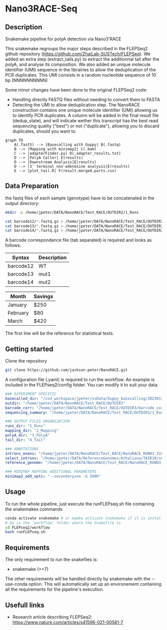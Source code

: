 # Nano3RACE-Seq

## Description

Snakemake pipeline for polyA detection via Nano3'RACE

This snakemake regroups the major steps described in the FLEPSeq2 github repository (https://github.com/ZhaiLab-SUSTech/FLEPSeq). 
We added an extra step (extract_tails.py) to extract the additionnal tail after the polyA, and analyse its composition. We also added an unique molecule identifier (UMI) sequence in the librairies to allow the deduplication of the PCR duplicates. This UMI consists in a random nucleotide sequence of 10 bp (NNNNNNNNNN)

Some minor changes have been done to the original FLEPSeq2 code:
- Handling directly FASTQ files without needing to convert them to FASTA
- Detecting the UMI to allow deduplication step. The NanoRACE construction contains one unique molecule identifier (UMI) allowing us to identify PCR duplicates. A column will be added in the final result file (dedup_state), and will indicate wether this transcript has the best read sequencing quality ("best") or not ("duplicate"), allowing you to discard duplicates, should you want to.

```mermaid
graph TD
    A(.fast5) --> |Basecalling with Guppy| B(.fastq)
    B --> |Mapping with minimap2| C(.bam)
    C --> |adapterFinder.py| D(.adapter_results.txt)
    D --> |PolyA Caller| E(results)
    D --> |Downstream Analysis|E(results)
    D --> |3' terminal non-adenosine analysis|E(results)
    E --> |plot_tail.R| F(result.merged.parts.csv)

```
## Data Preparation

the fastq files of each sample (genotype) have to be concatenated in the output directory:
```bash
mkdir -p /home/jpeter/DATA/NanoRACE/Test_RACE/OUTDIR2/1_Runs

cat barcode12/*.fastq.gz > /home/jpeter/DATA/NanoRACE/Test_RACE/OUTDIR2/1_Runs/barcode12.fastq.gz
cat barcode13/*.fastq.gz > /home/jpeter/DATA/NanoRACE/Test_RACE/OUTDIR2/1_Runs/barcode13.fastq.gz
cat barcode14/*.fastq.gz > /home/jpeter/DATA/NanoRACE/Test_RACE/OUTDIR2/1_Runs/barcode14.fastq.gz
```
A barcode correspondance file (tab separated) is required and looks as follows:

| Syntax      | Description |
| ----------- | ------------|
| barcode12   | WT          |
| barcode13   | mut1        |
| barcode14   | mut2        |


| Month    | Savings |
| -------- | ------- |
| January  | $250    |
| February | $80     |
| March    | $420    |


The first line will be the reference for statistical tests.

## Getting started

Clone the repository

```bash
git clone https://github.com/jackson-peter/NanoRACE.git
```

A configuration file (.yaml) is required to run the workflow. An example is included in the FLEPseq2/config folder. You can modify it to suit your data.

```yaml
### EXPERIMENT SPECIFIC 
basecalled_dir: "/ssd_workspace/jpeter/ssData/Guppy_basecalling/20230131_Nano/workspace"
outdir: "/home/jpeter/DATA/NanoRACE/Test_RACE/OUTDIR3"
barcode_corr: "/home/jpeter/DATA/NanoRACE/Test_RACE/OUTDIR3/barcode_corr.tsv"
sequencing_summary: "/home/jpeter/DATA/NanoRACE/Test_RACE/OUTDIR3/1_Runs/sequencing_summary.txt"

### OUTPUT FILES ORGANIZATION
runs_dir: "1_Runs"
mapping_dir: "2_Mapping"
polyA_dir: "3_PolyA"
tail_dir: "4_Tail"

### ANNOTATIONS
introns_exons: "/home/jpeter/DATA/NanoRACE/Test_RACE/NanoRACE_RUN03_31012023_exon_intron_posV2.bed"
select_introns: "/home/jpeter/DATA/ReferenceGenomes/Athaliana/TAIR10/select_introns.txt"
reference_genome: "/home/jpeter/DATA/NanoRACE/Test_RACE/NanoRACE_RUN03_31012023_mapping.fa" # Reference genome in fasta

### MINIMAP MAPPING ADDITIONAL PARAMETERS
minimap2_add_opts: "--secondary=no -G 5000"

```

## Usage

To run the whole pipeline, just execute the runFLEPseq.sh file containing the snakemakes commands
```bash
conda activate snakemake # or mamba activate snakemake if it is installed
# Go in the 'workflow' folder where the Snakefile is 
cd FLEPseq2/workflow
bash runFLEPseq.sh
```

## Requirements

The only requirement to run the snakefiles is:
- snakemake (>=7)

The other requirements will be handled directly by snakemake with the --use-conda option. This will automatically set up an environement containing all the requirements for the pipeline's execution.


## Usefull links

- Research article describing FLEPSeq2: https://www.nature.com/articles/s41596-021-00581-7


